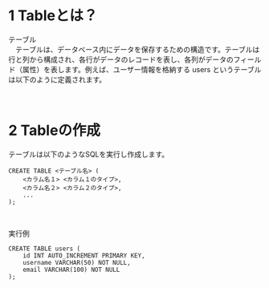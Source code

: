 # 1 Tableとは？

テーブル<br>
　テーブルは、データベース内にデータを保存するための構造です。テーブルは行と列から構成され、各行がデータのレコードを表し、各列がデータのフィールド（属性）を表します。例えば、ユーザー情報を格納する users というテーブルは以下のように定義されます。

<br>

# 2 Tableの作成

テーブルは以下のようなSQLを実行し作成します。

```
CREATE TABLE <テーブル名> (
    <カラム名１> <カラム１のタイプ>,
    <カラム名２> <カラム２のタイプ>,
    ...
);
```

<br>

実行例

```
CREATE TABLE users (
    id INT AUTO_INCREMENT PRIMARY KEY,
    username VARCHAR(50) NOT NULL,
    email VARCHAR(100) NOT NULL
);
```


